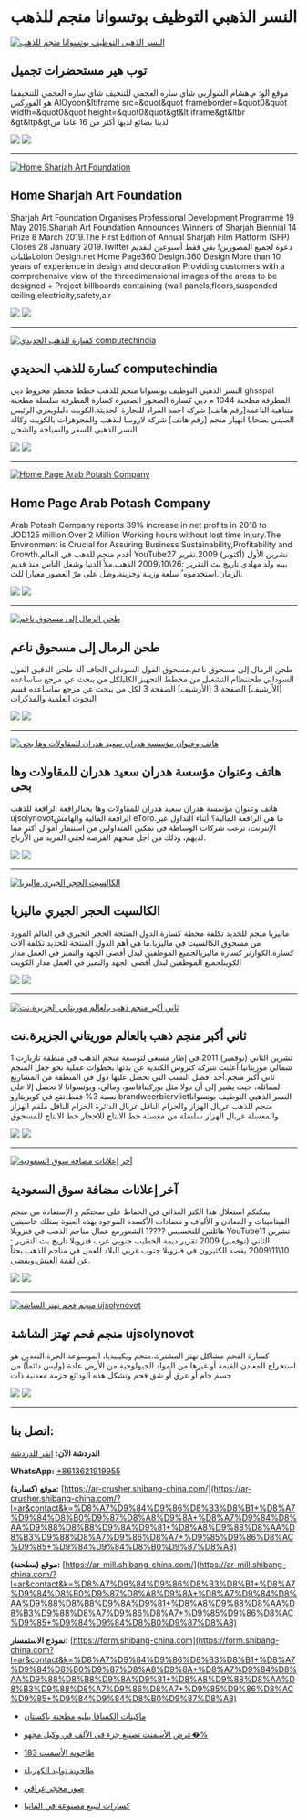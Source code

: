 # النسر الذهبي التوظيف بوتسوانا منجم للذهب

<a href="https://swt.shibang-china.com/?l=ar&img&k=%D8%A7%D9%84%D9%86%D8%B3%D8%B1+%D8%A7%D9%84%D8%B0%D9%87%D8%A8%D9%8A+%D8%A7%D9%84%D8%AA%D9%88%D8%B8%D9%8A%D9%81+%D8%A8%D9%88%D8%AA%D8%B3%D9%88%D8%A7%D9%86%D8%A7+%D9%85%D9%86%D8%AC%D9%85+%D9%84%D9%84%D8%B0%D9%87%D8%A8" target="_blank">![النسر الذهبي التوظيف بوتسوانا منجم للذهب](http://static.shibang-china.com/all-800x300/506.jpg)</a>

## توب هير مستحضرات تجميل
موقع الو: م.هشام الشواربي شاي ساره العجمي للتنحيف شاي ساره العجمي للتنحيفما هو الفوركس AlOyoon&ltiframe src=&quot&quot frameborder=&quot0&quot width=&quot0&quot height=&quot0&quot&gt&lt iframe&gt&ltbr &gt&ltp&gtلدينا بضائع لديها أكثر من 16 عاما من


<a href="https://whatsapp.shibangsoft.com/WhatsApp.php" target="_blank" title="WhatsApp">![](http://static.shibang-china.com/icon/whatsapp.png)</a> <a href="https://swt.shibang-china.com/?l=ar&icon&k=%D8%A7%D9%84%D9%86%D8%B3%D8%B1+%D8%A7%D9%84%D8%B0%D9%87%D8%A8%D9%8A+%D8%A7%D9%84%D8%AA%D9%88%D8%B8%D9%8A%D9%81+%D8%A8%D9%88%D8%AA%D8%B3%D9%88%D8%A7%D9%86%D8%A7+%D9%85%D9%86%D8%AC%D9%85+%D9%84%D9%84%D8%B0%D9%87%D8%A8" target="_blank">![](http://static.shibang-china.com/icon/chat-ar.png)</a>

---

<a href="https://swt.shibang-china.com/?l=ar&img&k=%D8%A7%D9%84%D9%86%D8%B3%D8%B1+%D8%A7%D9%84%D8%B0%D9%87%D8%A8%D9%8A+%D8%A7%D9%84%D8%AA%D9%88%D8%B8%D9%8A%D9%81+%D8%A8%D9%88%D8%AA%D8%B3%D9%88%D8%A7%D9%86%D8%A7+%D9%85%D9%86%D8%AC%D9%85+%D9%84%D9%84%D8%B0%D9%87%D8%A8" target="_blank">![Home Sharjah Art Foundation](http://static.shibang-china.com/all-800x300/489.jpg)</a>

## Home Sharjah Art Foundation
Sharjah Art Foundation Organises Professional Development Programme 19 May 2019.Sharjah Art Foundation Announces Winners of Sharjah Biennial 14 Prize 8 March 2019.The First Edition of Annual Sharjah Film Platform (SFP) Closes 28 January 2019.Twitter دعوة لجميع المصورين! بقي فقط أسبوعين لتقديم طلباتLoion Design.net Home Page360 Design.360 Design More than 10 years of experience in design and decoration Providing customers with a comprehensive view of the threedimensional images of the areas to be designed + Project billboards containing (wall panels,floors,suspended ceiling,electricity,safety,air


<a href="https://whatsapp.shibangsoft.com/WhatsApp.php" target="_blank" title="WhatsApp">![](http://static.shibang-china.com/icon/whatsapp.png)</a> <a href="https://swt.shibang-china.com/?l=ar&icon&k=%D8%A7%D9%84%D9%86%D8%B3%D8%B1+%D8%A7%D9%84%D8%B0%D9%87%D8%A8%D9%8A+%D8%A7%D9%84%D8%AA%D9%88%D8%B8%D9%8A%D9%81+%D8%A8%D9%88%D8%AA%D8%B3%D9%88%D8%A7%D9%86%D8%A7+%D9%85%D9%86%D8%AC%D9%85+%D9%84%D9%84%D8%B0%D9%87%D8%A8" target="_blank">![](http://static.shibang-china.com/icon/chat-ar.png)</a>

---

<a href="https://swt.shibang-china.com/?l=ar&img&k=%D8%A7%D9%84%D9%86%D8%B3%D8%B1+%D8%A7%D9%84%D8%B0%D9%87%D8%A8%D9%8A+%D8%A7%D9%84%D8%AA%D9%88%D8%B8%D9%8A%D9%81+%D8%A8%D9%88%D8%AA%D8%B3%D9%88%D8%A7%D9%86%D8%A7+%D9%85%D9%86%D8%AC%D9%85+%D9%84%D9%84%D8%B0%D9%87%D8%A8" target="_blank">![كسارة للذهب الحديدي computechindia](http://static.shibang-china.com/all-800x300/174.jpg)</a>

## كسارة للذهب الحديدي computechindia
النسر الذهبي التوظيف بوتسوانا منجم للذهب خطط محطم مخروط ديي ghsspal المطرقة مطحنة 1044 م ديي كسارة الصخور الصغيرة كسارة المطرقة سلسلة مطحنة متناهية الناعمة[رقم هاتف] شركة احمد المراد للنجارة الحديثة.الكويت دليلويعزي الرئيس الصيني بضحايا انهيار منجم [رقم هاتف] شركة لاروسا للذهب والمجوهرات بالكويت وكالة النسر الذهبي للسفر والسياحة والشحن


<a href="https://whatsapp.shibangsoft.com/WhatsApp.php" target="_blank" title="WhatsApp">![](http://static.shibang-china.com/icon/whatsapp.png)</a> <a href="https://swt.shibang-china.com/?l=ar&icon&k=%D8%A7%D9%84%D9%86%D8%B3%D8%B1+%D8%A7%D9%84%D8%B0%D9%87%D8%A8%D9%8A+%D8%A7%D9%84%D8%AA%D9%88%D8%B8%D9%8A%D9%81+%D8%A8%D9%88%D8%AA%D8%B3%D9%88%D8%A7%D9%86%D8%A7+%D9%85%D9%86%D8%AC%D9%85+%D9%84%D9%84%D8%B0%D9%87%D8%A8" target="_blank">![](http://static.shibang-china.com/icon/chat-ar.png)</a>

---

<a href="https://swt.shibang-china.com/?l=ar&img&k=%D8%A7%D9%84%D9%86%D8%B3%D8%B1+%D8%A7%D9%84%D8%B0%D9%87%D8%A8%D9%8A+%D8%A7%D9%84%D8%AA%D9%88%D8%B8%D9%8A%D9%81+%D8%A8%D9%88%D8%AA%D8%B3%D9%88%D8%A7%D9%86%D8%A7+%D9%85%D9%86%D8%AC%D9%85+%D9%84%D9%84%D8%B0%D9%87%D8%A8" target="_blank">![Home Page Arab Potash Company](http://static.shibang-china.com/all-800x300/1480.jpg)</a>

## Home Page Arab Potash Company
Arab Potash Company reports 39% increase in net profits in 2018 to JOD125 million.Over 2 Million Working hours without lost time injury.The Environment is Crucial for Assuring Business Sustainability,Profitability and Growth.أقدم منجم للذهب في العالم YouTube27 تشرين الأول (أكتوبر) 2009.تقرير بيبه ولد مهادي تاريخ بث التقرير :26\10\2009 الذهب.ملأ الدنيا وشغل الناس منذ قديم الزمان.استخدموه ُ سلعة وزينة وخزينة.وظل على مرّ العصور معيارا للث.


<a href="https://whatsapp.shibangsoft.com/WhatsApp.php" target="_blank" title="WhatsApp">![](http://static.shibang-china.com/icon/whatsapp.png)</a> <a href="https://swt.shibang-china.com/?l=ar&icon&k=%D8%A7%D9%84%D9%86%D8%B3%D8%B1+%D8%A7%D9%84%D8%B0%D9%87%D8%A8%D9%8A+%D8%A7%D9%84%D8%AA%D9%88%D8%B8%D9%8A%D9%81+%D8%A8%D9%88%D8%AA%D8%B3%D9%88%D8%A7%D9%86%D8%A7+%D9%85%D9%86%D8%AC%D9%85+%D9%84%D9%84%D8%B0%D9%87%D8%A8" target="_blank">![](http://static.shibang-china.com/icon/chat-ar.png)</a>

---

<a href="https://swt.shibang-china.com/?l=ar&img&k=%D8%A7%D9%84%D9%86%D8%B3%D8%B1+%D8%A7%D9%84%D8%B0%D9%87%D8%A8%D9%8A+%D8%A7%D9%84%D8%AA%D9%88%D8%B8%D9%8A%D9%81+%D8%A8%D9%88%D8%AA%D8%B3%D9%88%D8%A7%D9%86%D8%A7+%D9%85%D9%86%D8%AC%D9%85+%D9%84%D9%84%D8%B0%D9%87%D8%A8" target="_blank">![طحن الرمال إلى مسحوق ناعم](http://static.shibang-china.com/all-800x300/641.jpg)</a>

## طحن الرمال إلى مسحوق ناعم
طحن الرمال إلى مسحوق ناعم.مسحوق الفول السوداني الجاف آلة طحن الدقيق الفول السوداني طحننظام التشغيل من مخطط التجهيز الكليلكل من يبحث عن مرجع ساساعده [الأرشيف] الصفحة 3 [الأرشيف] الصفحة 3 لكل من يبحث عن مرجع ساساعده قسم البحوث العلمية والمذكرات


<a href="https://whatsapp.shibangsoft.com/WhatsApp.php" target="_blank" title="WhatsApp">![](http://static.shibang-china.com/icon/whatsapp.png)</a> <a href="https://swt.shibang-china.com/?l=ar&icon&k=%D8%A7%D9%84%D9%86%D8%B3%D8%B1+%D8%A7%D9%84%D8%B0%D9%87%D8%A8%D9%8A+%D8%A7%D9%84%D8%AA%D9%88%D8%B8%D9%8A%D9%81+%D8%A8%D9%88%D8%AA%D8%B3%D9%88%D8%A7%D9%86%D8%A7+%D9%85%D9%86%D8%AC%D9%85+%D9%84%D9%84%D8%B0%D9%87%D8%A8" target="_blank">![](http://static.shibang-china.com/icon/chat-ar.png)</a>

---

<a href="https://swt.shibang-china.com/?l=ar&img&k=%D8%A7%D9%84%D9%86%D8%B3%D8%B1+%D8%A7%D9%84%D8%B0%D9%87%D8%A8%D9%8A+%D8%A7%D9%84%D8%AA%D9%88%D8%B8%D9%8A%D9%81+%D8%A8%D9%88%D8%AA%D8%B3%D9%88%D8%A7%D9%86%D8%A7+%D9%85%D9%86%D8%AC%D9%85+%D9%84%D9%84%D8%B0%D9%87%D8%A8" target="_blank">![هاتف وعنوان مؤسسة هدران سعيد هدران للمقاولات وها بحى](http://static.shibang-china.com/all-800x300/1256.jpg)</a>

## هاتف وعنوان مؤسسة هدران سعيد هدران للمقاولات وها بحى
هاتف وعنوان مؤسسة هدران سعيد هدران للمقاولات وها بحىالرافعة الرافعة للذهب ujsolynovotالرافعة المالية والهامش eToro.ما هي الرافعة المالية؟ أثناء التداول عبر الإنترنت، ترغب شركات الوساطة في تمكين المتداولين من استثمار أموال أكثر مما لديهم، وذلك من أجل منحهم الفرصة لجني المزيد من الأرباح.


<a href="https://whatsapp.shibangsoft.com/WhatsApp.php" target="_blank" title="WhatsApp">![](http://static.shibang-china.com/icon/whatsapp.png)</a> <a href="https://swt.shibang-china.com/?l=ar&icon&k=%D8%A7%D9%84%D9%86%D8%B3%D8%B1+%D8%A7%D9%84%D8%B0%D9%87%D8%A8%D9%8A+%D8%A7%D9%84%D8%AA%D9%88%D8%B8%D9%8A%D9%81+%D8%A8%D9%88%D8%AA%D8%B3%D9%88%D8%A7%D9%86%D8%A7+%D9%85%D9%86%D8%AC%D9%85+%D9%84%D9%84%D8%B0%D9%87%D8%A8" target="_blank">![](http://static.shibang-china.com/icon/chat-ar.png)</a>

---

<a href="https://swt.shibang-china.com/?l=ar&img&k=%D8%A7%D9%84%D9%86%D8%B3%D8%B1+%D8%A7%D9%84%D8%B0%D9%87%D8%A8%D9%8A+%D8%A7%D9%84%D8%AA%D9%88%D8%B8%D9%8A%D9%81+%D8%A8%D9%88%D8%AA%D8%B3%D9%88%D8%A7%D9%86%D8%A7+%D9%85%D9%86%D8%AC%D9%85+%D9%84%D9%84%D8%B0%D9%87%D8%A8" target="_blank">![الكالسيت الحجر الجيري ماليزيا](http://static.shibang-china.com/all-800x300/1242.jpg)</a>

## الكالسيت الحجر الجيري ماليزيا
ماليزيا منجم للحديد تكلفة محطة كسارة.الدول المنتجة الحجر الجيري في العالم المورد من مسحوق الكالسيت في ماليزيا.ما هي أهم الدول المنتجة للحديد تكلفة آلات كسارة.الكوارتز كسارة ماليزيالجميع الموظفين لبذل أقصى الجهد والتميز في العمل مدار الكويتلجميع الموظفين لبذل أقصى الجهد والتميز في العمل مدار الكويت


<a href="https://whatsapp.shibangsoft.com/WhatsApp.php" target="_blank" title="WhatsApp">![](http://static.shibang-china.com/icon/whatsapp.png)</a> <a href="https://swt.shibang-china.com/?l=ar&icon&k=%D8%A7%D9%84%D9%86%D8%B3%D8%B1+%D8%A7%D9%84%D8%B0%D9%87%D8%A8%D9%8A+%D8%A7%D9%84%D8%AA%D9%88%D8%B8%D9%8A%D9%81+%D8%A8%D9%88%D8%AA%D8%B3%D9%88%D8%A7%D9%86%D8%A7+%D9%85%D9%86%D8%AC%D9%85+%D9%84%D9%84%D8%B0%D9%87%D8%A8" target="_blank">![](http://static.shibang-china.com/icon/chat-ar.png)</a>

---

<a href="https://swt.shibang-china.com/?l=ar&img&k=%D8%A7%D9%84%D9%86%D8%B3%D8%B1+%D8%A7%D9%84%D8%B0%D9%87%D8%A8%D9%8A+%D8%A7%D9%84%D8%AA%D9%88%D8%B8%D9%8A%D9%81+%D8%A8%D9%88%D8%AA%D8%B3%D9%88%D8%A7%D9%86%D8%A7+%D9%85%D9%86%D8%AC%D9%85+%D9%84%D9%84%D8%B0%D9%87%D8%A8" target="_blank">![ثاني أكبر منجم ذهب بالعالم موريتاني الجزيرة.نت](http://static.shibang-china.com/all-800x300/1038.jpg)</a>

## ثاني أكبر منجم ذهب بالعالم موريتاني الجزيرة.نت
1 تشرين الثاني (نوفمبر) 2011.في إطار مسعى لتوسعة منجم الذهب في منطقة تازيازت شمالي موريتانيا أعلنت شركة كنروس الكندية عن بدئها بخطوات عملية نحو جعل المنجم ثاني أكبر منجم.أحد أفضل النسب التي تحصل عليها دول في المنطقة من المشاريع المماثلة، حيث يشير إلى أن دولا مثل بوركينافاسو، ومالي، وبوتسوانا لا تحصل إلا على نسبة 3% فقط.تقع في كويريتارو brandweerbiervlietالنسر الذهبي التوظيف بوتسوانا منجم للذهب غربال الهزاز والحزام الناقل غربال الدائرة الحزام الناقل ملقم الهزاز والمغسلة غربال الهزاز سلسلة من مغسلة خط الانتاج للاحجار خط الانتاج للمسحوق


<a href="https://whatsapp.shibangsoft.com/WhatsApp.php" target="_blank" title="WhatsApp">![](http://static.shibang-china.com/icon/whatsapp.png)</a> <a href="https://swt.shibang-china.com/?l=ar&icon&k=%D8%A7%D9%84%D9%86%D8%B3%D8%B1+%D8%A7%D9%84%D8%B0%D9%87%D8%A8%D9%8A+%D8%A7%D9%84%D8%AA%D9%88%D8%B8%D9%8A%D9%81+%D8%A8%D9%88%D8%AA%D8%B3%D9%88%D8%A7%D9%86%D8%A7+%D9%85%D9%86%D8%AC%D9%85+%D9%84%D9%84%D8%B0%D9%87%D8%A8" target="_blank">![](http://static.shibang-china.com/icon/chat-ar.png)</a>

---

<a href="https://swt.shibang-china.com/?l=ar&img&k=%D8%A7%D9%84%D9%86%D8%B3%D8%B1+%D8%A7%D9%84%D8%B0%D9%87%D8%A8%D9%8A+%D8%A7%D9%84%D8%AA%D9%88%D8%B8%D9%8A%D9%81+%D8%A8%D9%88%D8%AA%D8%B3%D9%88%D8%A7%D9%86%D8%A7+%D9%85%D9%86%D8%AC%D9%85+%D9%84%D9%84%D8%B0%D9%87%D8%A8" target="_blank">![آخر إعلانات مضافة سوق السعودية](http://static.shibang-china.com/all-800x300/1023.jpg)</a>

## آخر إعلانات مضافة سوق السعودية
يمكنكم استغلال هذا الكنز الغذائي في الحفاظ على صحتكم و الإستفادة من منجم الفيتامينات و المعادن و الألياف و مضادات الأكسدة الموجود بهذه العبوة يمتلك خاصيتين هائلتين للتخسيس ????1 الشعورمع عمال مناجم الذهب في فنزويلا YouTube11 تشرين الثاني (نوفمبر) 2009.تقرير ديمة الخطيب جنوبي غرب فنزويلا تاريخ بث التقرير : 10\11\2009 يقصد الكثيرون في فنزويلا جنوب غربي البلاد للعمل في مناجم الذهب بحثاً عن لقمة العيش.ويقضي.


<a href="https://whatsapp.shibangsoft.com/WhatsApp.php" target="_blank" title="WhatsApp">![](http://static.shibang-china.com/icon/whatsapp.png)</a> <a href="https://swt.shibang-china.com/?l=ar&icon&k=%D8%A7%D9%84%D9%86%D8%B3%D8%B1+%D8%A7%D9%84%D8%B0%D9%87%D8%A8%D9%8A+%D8%A7%D9%84%D8%AA%D9%88%D8%B8%D9%8A%D9%81+%D8%A8%D9%88%D8%AA%D8%B3%D9%88%D8%A7%D9%86%D8%A7+%D9%85%D9%86%D8%AC%D9%85+%D9%84%D9%84%D8%B0%D9%87%D8%A8" target="_blank">![](http://static.shibang-china.com/icon/chat-ar.png)</a>

---

<a href="https://swt.shibang-china.com/?l=ar&img&k=%D8%A7%D9%84%D9%86%D8%B3%D8%B1+%D8%A7%D9%84%D8%B0%D9%87%D8%A8%D9%8A+%D8%A7%D9%84%D8%AA%D9%88%D8%B8%D9%8A%D9%81+%D8%A8%D9%88%D8%AA%D8%B3%D9%88%D8%A7%D9%86%D8%A7+%D9%85%D9%86%D8%AC%D9%85+%D9%84%D9%84%D8%B0%D9%87%D8%A8" target="_blank">![منجم فحم تهتز الشاشة ujsolynovot](http://static.shibang-china.com/all-800x300/1457.jpg)</a>

## منجم فحم تهتز الشاشة ujsolynovot
كسارة الفحم مشاكل تهتز المشترك.منجم ويكيبيديا، الموسوعة الحرة.التعدين هو استخراج المعادن القيمة أو غيرها من المواد الجيولوجية من الأرض عادة (وليس دائماً) من جسم خام أو عرق أو شق فحم وتشكل هذه الودائع حزمة معدنية ذات

<a href="https://whatsapp.shibangsoft.com/WhatsApp.php" target="_blank" title="WhatsApp">![](http://static.shibang-china.com/icon/whatsapp.png)</a> <a href="https://swt.shibang-china.com/?l=ar&icon&k=%D8%A7%D9%84%D9%86%D8%B3%D8%B1+%D8%A7%D9%84%D8%B0%D9%87%D8%A8%D9%8A+%D8%A7%D9%84%D8%AA%D9%88%D8%B8%D9%8A%D9%81+%D8%A8%D9%88%D8%AA%D8%B3%D9%88%D8%A7%D9%86%D8%A7+%D9%85%D9%86%D8%AC%D9%85+%D9%84%D9%84%D8%B0%D9%87%D8%A8" target="_blank">![](http://static.shibang-china.com/icon/chat-ar.png)</a>

---
## اتصل بنا:

**الدردشة الآن:** [انقر للدردشة](https://swt.shibang-china.com?l=ar&contact&k=%D8%A7%D9%84%D9%86%D8%B3%D8%B1+%D8%A7%D9%84%D8%B0%D9%87%D8%A8%D9%8A+%D8%A7%D9%84%D8%AA%D9%88%D8%B8%D9%8A%D9%81+%D8%A8%D9%88%D8%AA%D8%B3%D9%88%D8%A7%D9%86%D8%A7+%D9%85%D9%86%D8%AC%D9%85+%D9%84%D9%84%D8%B0%D9%87%D8%A8)

**WhatsApp:**  [+8613621919955](https://whatsapp.shibangsoft.com/WhatsApp.php)

**موقع (كسارة):** [https://ar-crusher.shibang-china.com/](https://ar-crusher.shibang-china.com/?l=ar&contact&k=%D8%A7%D9%84%D9%86%D8%B3%D8%B1+%D8%A7%D9%84%D8%B0%D9%87%D8%A8%D9%8A+%D8%A7%D9%84%D8%AA%D9%88%D8%B8%D9%8A%D9%81+%D8%A8%D9%88%D8%AA%D8%B3%D9%88%D8%A7%D9%86%D8%A7+%D9%85%D9%86%D8%AC%D9%85+%D9%84%D9%84%D8%B0%D9%87%D8%A8)

**موقع (مطحنة):** [https://ar-mill.shibang-china.com/](https://ar-mill.shibang-china.com/?l=ar&contact&k=%D8%A7%D9%84%D9%86%D8%B3%D8%B1+%D8%A7%D9%84%D8%B0%D9%87%D8%A8%D9%8A+%D8%A7%D9%84%D8%AA%D9%88%D8%B8%D9%8A%D9%81+%D8%A8%D9%88%D8%AA%D8%B3%D9%88%D8%A7%D9%86%D8%A7+%D9%85%D9%86%D8%AC%D9%85+%D9%84%D9%84%D8%B0%D9%87%D8%A8)

**نموذج الاستفسار:** [https://form.shibang-china.com](https://form.shibang-china.com?l=ar&contact&k=%D8%A7%D9%84%D9%86%D8%B3%D8%B1+%D8%A7%D9%84%D8%B0%D9%87%D8%A8%D9%8A+%D8%A7%D9%84%D8%AA%D9%88%D8%B8%D9%8A%D9%81+%D8%A8%D9%88%D8%AA%D8%B3%D9%88%D8%A7%D9%86%D8%A7+%D9%85%D9%86%D8%AC%D9%85+%D9%84%D9%84%D8%B0%D9%87%D8%A8)

* [ماكينات الكسافا بيليه مطحنة باكستان](../23/%D9%85%D8%A7%D9%83%D9%8A%D9%86%D8%A7%D8%AA%20%D8%A7%D9%84%D9%83%D8%B3%D8%A7%D9%81%D8%A7%20%D8%A8%D9%8A%D9%84%D9%8A%D9%87%20%D9%85%D8%B7%D8%AD%D9%86%D8%A9%20%D8%A8%D8%A7%D9%83%D8%B3%D8%AA%D8%A7%D9%86.md)

* [عرض الأسمنت تصنيع جزء في الألف في وكيل مجهو�%](../25/%D8%B9%D8%B1%D8%B6%20%D8%A7%D9%84%D8%A3%D8%B3%D9%85%D9%86%D8%AA%20%D8%AA%D8%B5%D9%86%D9%8A%D8%B9%20%D8%AC%D8%B2%D8%A1%20%D9%81%D9%8A%20%D8%A7%D9%84%D8%A3%D9%84%D9%81%20%D9%81%D9%8A%20%D9%88%D9%83%D9%8A%D9%84%20%D9%85%D8%AC%D9%87%D9%88%EF%BF%BD%25.md)

* [طاحونة الأسمنت 183](../25/%D8%B7%D8%A7%D8%AD%D9%88%D9%86%D8%A9%20%D8%A7%D9%84%D8%A3%D8%B3%D9%85%D9%86%D8%AA%20183.md)

* [طاحونة توليد الكهرباء](../21/%D8%B7%D8%A7%D8%AD%D9%88%D9%86%D8%A9%20%D8%AA%D9%88%D9%84%D9%8A%D8%AF%20%D8%A7%D9%84%D9%83%D9%87%D8%B1%D8%A8%D8%A7%D8%A1.md)

* [صور محجر عراقي](../21/%D8%B5%D9%88%D8%B1%20%D9%85%D8%AD%D8%AC%D8%B1%20%D8%B9%D8%B1%D8%A7%D9%82%D9%8A.md)

* [كسارات للبيع مصنوعة في المانيا](../21/%D9%83%D8%B3%D8%A7%D8%B1%D8%A7%D8%AA%20%D9%84%D9%84%D8%A8%D9%8A%D8%B9%20%D9%85%D8%B5%D9%86%D9%88%D8%B9%D8%A9%20%D9%81%D9%8A%20%D8%A7%D9%84%D9%85%D8%A7%D9%86%D9%8A%D8%A7.md)